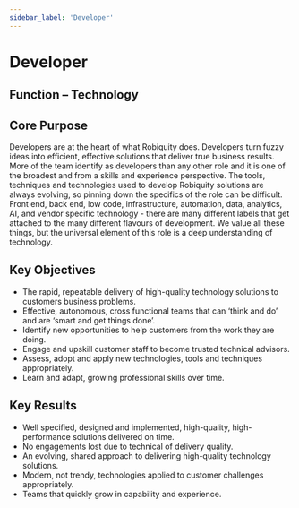 ```yaml
---
sidebar_label: 'Developer'
---
```


# Developer 

## Function – Technology
## Core Purpose
Developers are at the heart of what Robiquity does. Developers turn fuzzy ideas into efficient, effective solutions that deliver true business results. More of the team identify as developers than any other role and it is one of the broadest and from a skills and experience perspective. The tools, techniques and technologies used to develop Robiquity solutions are always evolving, so pinning down the specifics of the role can be difficult.
Front end, back end, low code, infrastructure, automation, data, analytics, AI, and vendor specific technology - there are many different labels that get attached to the many different flavours of development. We value all these things, but the universal element of this role is a deep understanding of technology.
## Key Objectives
* The rapid, repeatable delivery of high-quality technology solutions to customers business problems.
* Effective, autonomous, cross functional teams that can ‘think and do’ and are ‘smart and get things done’.
* Identify new opportunities to help customers from the work they are doing.
* Engage and upskill customer staff to become trusted technical advisors.
* Assess, adopt and apply new technologies, tools and techniques appropriately.
* Learn and adapt, growing professional skills over time. 
## Key Results
* Well specified, designed and implemented, high-quality, high-performance solutions delivered on time.
* No engagements lost due to technical of delivery quality.
* An evolving, shared approach to delivering high-quality technology solutions.
* Modern, not trendy, technologies applied to customer challenges appropriately.
* Teams that quickly grow in capability and experience.
